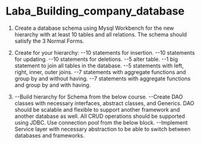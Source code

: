 # Laba_Building_company_database


1. Create a database schema using Mysql Workbench for the new hierarchy with at least 10 tables and all relations. The schema should satisfy the 3 Normal Forms. 

2. Create for your hierarchy:
--10 statements for insertion.
--10 statements for updating.
--10 statements for deletions.
--5 alter table.
--1 big statement to join all tables in the database.
--5 statements with left, right, inner, outer joins.
--7 statements with aggregate functions and group by and without having.
--7 statements with aggregate functions and group by and with having.

3. --Build hierarchy for Schema from the below course.
--Create DAO classes with necessary interfaces, abstract classes, and Generics.  DAO should be scalable and flexible to support another framework and another database as well. All CRUD operations should be supported using JDBC. Use connection pool from the below block.
--Implement Service layer with necessary abstraction to be able to switch between databases and frameworks.
